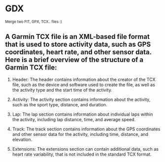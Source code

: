 # GDX
<sub>Merge two FIT, GPX, TCX.. files :) </sub>

## A Garmin TCX file is an XML-based file format that is used to store activity data, such as GPS coordinates, heart rate, and other sensor data. Here is a brief overview of the structure of a Garmin TCX file:

1. Header: The header contains information about the creator of the TCX file, such as the device and software used to create the file, as well as the activity type and the start time of the activity.

2. Activity: The activity section contains information about the activity, such as the sport type, distance, and duration.

3. Lap: The lap section contains information about individual laps within the activity, including lap distance, time, and average speed.

4. Track: The track section contains information about the GPS coordinates and other sensor data for the activity, including time, distance, and elevation.

5. Extensions: The extensions section can contain additional data, such as heart rate variability, that is not included in the standard TCX format.
